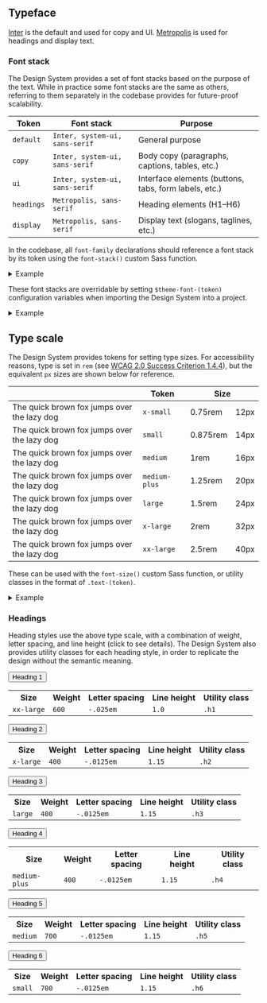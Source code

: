 <!--lead
  Good typography helps communicate ideas clearly and effectively. The Design System provides styles to establish and enforce visual hierarchy, consistency, and rhythm.
lead-->

## Typeface

[Inter](https://fonts.google.com/specimen/Inter) is the default and used for copy and UI. [Metropolis](https://github.com/dw5/Metropolis) is used for headings and display text.

### Font stack

The Design System provides a set of font stacks based on the purpose of the text. While in practice some font stacks are the same as others, referring to them separately in the codebase provides for future-proof scalability.

<table>
  <thead>
    <tr>
      <th>Token</th>
      <th>Font stack</th>
      <th>Purpose</th>
    </tr>
  </thead>
  <tbody>
    <tr>
      <td><code>default</code></td>
      <td><code>Inter, system-ui, sans-serif</code></td>
      <td>General purpose</td>
    </tr>
    <tr>
      <td><code>copy</code></td>
      <td><code>Inter, system-ui, sans-serif</code></td>
      <td>Body copy (paragraphs, captions, tables, etc.)</td>
    </tr>
    <tr>
      <td><code>ui</code></td>
      <td><code>Inter, system-ui, sans-serif</code></td>
      <td>Interface elements (buttons, tabs, form labels, etc.)</td>
    </tr>
    <tr>
      <td><code>headings</code></td>
      <td><code>Metropolis, sans-serif</code></td>
      <td>Heading elements (H1–H6)</td>
    </tr>
    <tr>
      <td><code>display</code></td>
      <td><code>Metropolis, sans-serif</code></td>
      <td>Display text (slogans, taglines, etc.)</td>
    </tr>
  </tbody>
</table>

In the codebase, all `font-family` declarations should reference a font stack by its token using the `font-stack()` custom Sass function.

<details>
  <summary>Example</summary>
  <div>

```css
h1, h2, h3, h4, h5, h6 {
  font-family: font-stack("headings");
}
```
  </div>
</details>

These font stacks are overridable by setting `$theme-font-(token)` configuration variables when importing the Design System into a project.

<details>
  <summary>Example</summary>
  <div>
  
```css
@forward "@tcds" with (
  $theme-font-headings: serif,
  ...
);
```
  </div>
</details>

## Type scale

The Design System provides tokens for setting type sizes. For accessibility reasons, type is set in `rem` (see [WCAG 2.0 Success Criterion 1.4.4](https://www.w3.org/TR/UNDERSTANDING-WCAG20/visual-audio-contrast-scale.html)), but the equivalent `px` sizes are shown below for reference.

<table class="type-scale-table" data-in-viewport="false">
  <thead>
    <tr>
      <th aria-hidden="true">&nbsp;</th>
      <th>Token</th>
      <th colspan="2">Size</th>
    </tr>
  </thead>
  <tbody>
    <tr>
      <td aria-hidden="true" class="text-x-small"><span>The quick brown fox jumps over the lazy dog</span></td>
      <td><code>x-small</code></td>
      <td>0.75rem</td>
      <td>12px</td>
    </tr>
    <tr>
      <td aria-hidden="true" class="text-small"><span>The quick brown fox jumps over the lazy dog</span></td>
      <td><code>small</code></td>
      <td>0.875rem</td>
      <td>14px</td>
    </tr>
    <tr>
      <td aria-hidden="true" class="text-medium"><span>The quick brown fox jumps over the lazy dog</span></td>
      <td><code>medium</code></td>
      <td>1rem</td>
      <td>16px</td>
    </tr>
    <tr>
      <td aria-hidden="true" class="text-medium-plus"><span>The quick brown fox jumps over the lazy dog</span></td>
      <td><code>medium-plus</code></td>
      <td>1.25rem</td>
      <td>20px</td>
    </tr>
    <tr>
      <td aria-hidden="true" class="text-large"><span>The quick brown fox jumps over the lazy dog</span></td>
      <td><code>large</code></td>
      <td>1.5rem</td>
      <td>24px</td>
    </tr>
    <tr>
      <td aria-hidden="true" class="text-x-large"><span>The quick brown fox jumps over the lazy dog</span></td>
      <td><code>x-large</code></td>
      <td>2rem</td>
      <td>32px</td>
    </tr>
    <tr>
      <td aria-hidden="true" class="text-xx-large"><span>The quick brown fox jumps over the lazy dog</span></td>
      <td><code>xx-large</code></td>
      <td>2.5rem</td>
      <td>40px</td>
    </tr>
  </tbody>
</table>

These can be used with the `font-size()` custom Sass function, or utility classes in the format of `.text-(token)`.

<details>
  <summary>Example</summary>
  <div>

<!--twig
{% embed "@tch/includes/example-box/example-box.html.twig" with {
  show_first: true,
  examples: {
    "HTML": '<p class="text-x-large">This is extra large text.</p>
<p class="text-medium">This is normal text.</p>
<p class="text-x-small">And this is extra small text.</p>',
    "CSS": '.text-x-small {
  font-size: font-size("x-small");
}

...
.text-medium {
  font-size: font-size("medium");
}

...
.text-x-large {
  font-size: font-size("x-large");
}',
  },
} %}
  {% block result %}
    <p class="text-x-large">This is extra large text.</p>
    <p class="text-medium">This is normal text.</p>
    <p class="text-x-small">And this is extra small text.</p>
  {% endblock %}
{% endembed %}
twig-->
  </div>
</details>

### Headings

Heading styles use the above type scale, with a combination of weight, letter spacing, and line height (click to see details). The Design System also provides utility classes for each heading style, in order to replicate the design without the semantic meaning.

<div data-component="Accordion" class="typography-accordion">
  <section>
    <button data-component-part="panel-toggle" id="heading-1-button" aria-controls="heading-1-panel" class="h1">Heading 1</button>
    <div data-component-part="panel" id="heading-1-panel" aria-labelledby="heading-1-button" class="typography-accordion__panel">
      <table>
        <tr>
          <th>Size</th>
          <th>Weight</th>
          <th>Letter spacing</th>
          <th>Line height</th>
          <th>Utility class</th>
        </tr>
        <tr>
          <td><code>xx-large</code></td>
          <td><code>600</code></td>
          <td><code>-.025em</code></td>
          <td><code>1.0</code></td>
          <td><code>.h1</code></td>
        </tr>
      </table>
    </div>
  </section>

  <section>
    <button data-component-part="panel-toggle" id="heading-2-button" aria-controls="heading-2-panel" class="h2">Heading 2</button>
    <div data-component-part="panel" id="heading-2-panel" aria-labelledby="heading-2-button" class="typography-accordion__panel">
      <table>
        <tr>
          <th>Size</th>
          <th>Weight</th>
          <th>Letter spacing</th>
          <th>Line height</th>
          <th>Utility class</th>
        </tr>
        <tr>
          <td><code>x-large</code></td>
          <td><code>400</code></td>
          <td><code>-.0125em</code></td>
          <td><code>1.15</code></td>
          <td><code>.h2</code></td>
        </tr>
      </table>
    </div>
  </section>

  <section>
    <button data-component-part="panel-toggle" id="heading-3-button" aria-controls="heading-3-panel" class="h3">Heading 3</button>
    <div data-component-part="panel" id="heading-3-panel" aria-labelledby="heading-3-button" class="typography-accordion__panel">
      <table>
        <tr>
          <th>Size</th>
          <th>Weight</th>
          <th>Letter spacing</th>
          <th>Line height</th>
          <th>Utility class</th>
        </tr>
        <tr>
          <td><code>large</code></td>
          <td><code>400</code></td>
          <td><code>-.0125em</code></td>
          <td><code>1.15</code></td>
          <td><code>.h3</code></td>
        </tr>
      </table>
    </div>
  </section>

  <section>
    <button data-component-part="panel-toggle" id="heading-4-button" aria-controls="heading-4-panel" class="h4">Heading 4</button>
    <div data-component-part="panel" id="heading-4-panel" aria-labelledby="heading-4-button" class="typography-accordion__panel">
      <table>
        <tr>
          <th>Size</th>
          <th>Weight</th>
          <th>Letter spacing</th>
          <th>Line height</th>
          <th>Utility class</th>
        </tr>
        <tr>
          <td><code>medium-plus</code></td>
          <td><code>400</code></td>
          <td><code>-.0125em</code></td>
          <td><code>1.15</code></td>
          <td><code>.h4</code></td>
        </tr>
      </table>
    </div>
  </section>

  <section>
    <button data-component-part="panel-toggle" id="heading-5-button" aria-controls="heading-5-panel" class="h5">Heading 5</button>
    <div data-component-part="panel" id="heading-5-panel" aria-labelledby="heading-5-button" class="typography-accordion__panel">
      <table>
        <tr>
          <th>Size</th>
          <th>Weight</th>
          <th>Letter spacing</th>
          <th>Line height</th>
          <th>Utility class</th>
        </tr>
        <tr>
          <td><code>medium</code></td>
          <td><code>700</code></td>
          <td><code>-.0125em</code></td>
          <td><code>1.15</code></td>
          <td><code>.h5</code></td>
        </tr>
      </table>
    </div>
  </section>

  <section>
    <button data-component-part="panel-toggle" id="heading-6-button" aria-controls="heading-6-panel" class="h6">Heading 6</button>
    <div data-component-part="panel" id="heading-6-panel" aria-labelledby="heading-6-button" class="typography-accordion__panel">
      <table>
        <tr>
          <th>Size</th>
          <th>Weight</th>
          <th>Letter spacing</th>
          <th>Line height</th>
          <th>Utility class</th>
        </tr>
        <tr>
          <td><code>small</code></td>
          <td><code>700</code></td>
          <td><code>-.0125em</code></td>
          <td><code>1.15</code></td>
          <td><code>.h6</code></td>
        </tr>
      </table>
    </div>
  </section>
</div>